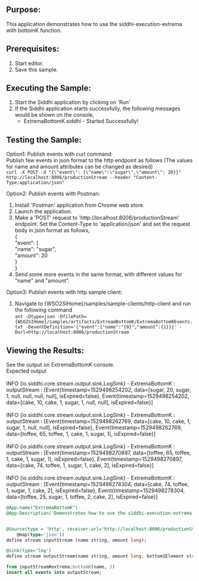 
## Purpose:
This application demonstrates how to use the siddhi-execution-extrema with bottomK function.

## Prerequisites:
1. Start editor.
2. Save this sample.

## Executing the Sample:
1) Start the Siddhi application by clicking on 'Run'
2) If the Siddhi application starts successfully, the following messages would be shown on the console,
    * ExtremaBottomK.siddhi - Started Successfully!

## Testing the Sample:
Option1: Publish events with curl command:<br/>
Publish few events in json format to the http endpoint as follows (The values for name and amount attributes can be changed as desired)<br/>
`curl -X POST -d "{\"event\": {\"name\":\"sugar\",\"amount\": 20}}"  http://localhost:8006/productionStream --header "Content-Type:application/json"`

Option2: Publish events with Postman:<br/>
1. Install 'Postman' application from Chrome web store.<br/>
2. Launch the application.<br/>
3. Make a 'POST' request to 'http://localhost:8006/productionStream' endpoint. Set the Content-Type to 'application/json' and set the request body in json format as follows,<br/>
{<br/>
"event": {<br/>
"name": "sugar",<br/>
"amount": 20<br/>
}<br/>
}<br/>
4. Send some more events in the same format, with different values for "name" and "amount".

Option3: Publish events with http sample client:<br/>
1) Navigate to {WSO2SIHome}/samples/sample-clients/http-client and run the following command<br/>
`ant -Dtype=json -DfilePath={WSO2SIHome}/samples/artifacts/ExtreamBottomK/ExtremaBottomKEvents.txt -DeventDefinition='{"event":{"name":"{0}","amount":{1}}}' -Durl=http://localhost:8006/productionStream`

## Viewing the Results:
See the output on ExtremaBottomK console.<br/>
Expected output<br/><br/>
INFO {io.siddhi.core.stream.output.sink.LogSink} - ExtremaBottomK : outputStream : [Event{timestamp=1529498254202, data=[sugar, 20, sugar, 1, null, null, null, null], isExpired=false}, Event{timestamp=1529498254202, data=[cake, 10, cake, 1, sugar, 1, null, null], isExpired=false}]<br/><br/>
INFO {io.siddhi.core.stream.output.sink.LogSink} - ExtremaBottomK : outputStream : [Event{timestamp=1529498262769, data=[cake, 10, cake, 1, sugar, 1, null, null], isExpired=false}, Event{timestamp=1529498262769, data=[toffee, 65, toffee, 1, cake, 1, sugar, 1], isExpired=false}]<br/><br/>
INFO {io.siddhi.core.stream.output.sink.LogSink} - ExtremaBottomK : outputStream : [Event{timestamp=1529498270897, data=[toffee, 65, toffee, 1, cake, 1, sugar, 1], isExpired=false}, Event{timestamp=1529498270897, data=[cake, 74, toffee, 1, sugar, 1, cake, 2], isExpired=false}]<br/><br/>
INFO {io.siddhi.core.stream.output.sink.LogSink} - ExtremaBottomK : outputStream : [Event{timestamp=1529498278304, data=[cake, 74, toffee, 1, sugar, 1, cake, 2], isExpired=false}, Event{timestamp=1529498278304, data=[toffee, 25, sugar, 1, toffee, 2, cake, 2], isExpired=false}]

```sql
@App:name("ExtremaBottomK")
@App:Description('Demonstrates how to use the siddhi-execution-extrema with bottomK function')


@Source(type = 'http', receiver.url='http://localhost:8006/productionStream', basic.auth.enabled='false',
    @map(type='json'))
define stream inputStream (name string, amount long);

@sink(type='log')
define stream outputStream(name string, amount long, bottom1Element string, bottom1Frequency long, bottom2Element string, bottom2Frequency long, bottom3Element string, bottom3Frequency long);

from inputStream#extrema:bottomK(name, 3)
insert all events into outputStream;
```